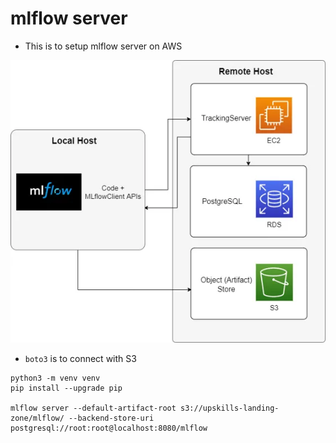 # mlflow server

- This is to setup mlflow server on AWS

<p align="center"><img src='./assets/img/mlflow-architecture.webp' /></p>

- `boto3` is to connect with S3

```
python3 -m venv venv
pip install --upgrade pip

mlflow server --default-artifact-root s3://upskills-landing-zone/mlflow/ --backend-store-uri postgresql://root:root@localhost:8080/mlflow

```
